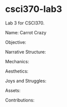 # csci370-lab3
Lab 3 for CSCI370.

Name: Carrot Crazy

Objective: 

Narrative Structure: 

Mechanics: 

Aesthetics: 

Joys and Struggles: 

Assets:

Contributions: 
